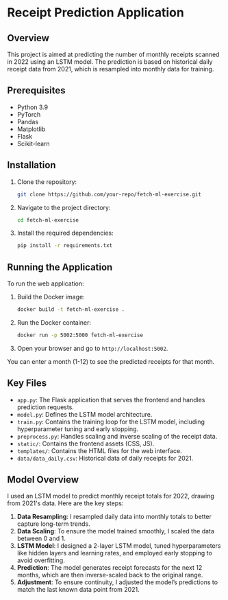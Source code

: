 # Receipt Prediction Application

## Overview
This project is aimed at predicting the number of monthly receipts scanned in 2022 using an LSTM model. The prediction is based on historical daily receipt data from 2021, which is resampled into monthly data for training.

## Prerequisites
- Python 3.9
- PyTorch
- Pandas
- Matplotlib
- Flask
- Scikit-learn 

## Installation
1. Clone the repository:
   ```bash
   git clone https://github.com/your-repo/fetch-ml-exercise.git
   ``````
2. Navigate to the project directory:
   ```bash
   cd fetch-ml-exercise
   ``````
3. Install the required dependencies:
   ```bash
   pip install -r requirements.txt
   ```

## Running the Application
To run the web application:
1. Build the Docker image:
   ```bash
   docker build -t fetch-ml-exercise .  
   ```
2. Run the Docker container:
   ```bash
   docker run -p 5002:5000 fetch-ml-exercise
   ```
3. Open your browser and go to `http://localhost:5002`.

You can enter a month (1-12) to see the predicted receipts for that month.

## Key Files
- `app.py`: The Flask application that serves the frontend and handles prediction requests.
- `model.py`: Defines the LSTM model architecture.
- `train.py`: Contains the training loop for the LSTM model, including hyperparameter tuning and early stopping.
- `preprocess.py`: Handles scaling and inverse scaling of the receipt data.
- `static/`: Contains the frontend assets (CSS, JS).
- `templates/`: Contains the HTML files for the web interface.
- `data/data_daily.csv`: Historical data of daily receipts for 2021.

## Model Overview
I used an LSTM model to predict monthly receipt totals for 2022, drawing from 2021's data. Here are the key steps:
1. **Data Resampling**: I resampled daily data into monthly totals to better capture long-term trends.
2. **Data Scaling**: To ensure the model trained smoothly, I scaled the data between 0 and 1.
3. **LSTM Model**:  I designed a 2-layer LSTM model, tuned hyperparameters like hidden layers and learning rates, and employed early stopping to avoid overfitting.
4. **Prediction**: The model generates receipt forecasts for the next 12 months, which are then inverse-scaled back to the original range.
5. **Adjustment**: To ensure continuity, I adjusted the model’s predictions to match the last known data point from 2021.
